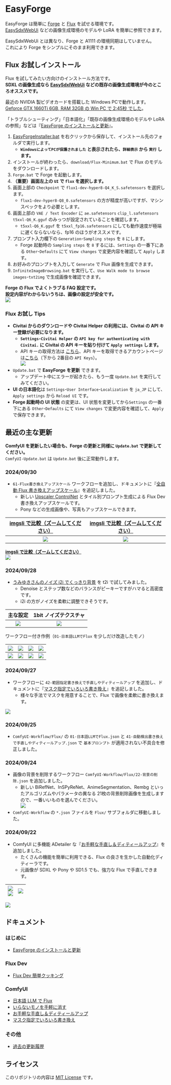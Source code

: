 ﻿# EasyForge

EasyForge は簡単に [Forge](https://github.com/lllyasviel/stable-diffusion-webui-forge) と [Flux](https://blackforestlabs.ai/) を試せる環境です。  
[EasySdxlWebUi](https://github.com/Zuntan03/EasySdxlWebUi) などの画像生成環境のモデルや LoRA を簡単に参照できます。

EasySdxlWebUi とは異なり、Forge と A1111 の環境同期はしていません。  
これにより Forge をシンプルにそのまま利用できます。

## Flux お試しインストール

Flux を試してみたい方向けのインストール方法です。  
**SDXL の画像生成なら [EasySdxlWebUi](https://github.com/Zuntan03/EasySdxlWebUi) などの既存の画像生成環境が今のところオススメです。**

最近の NVIDIA 製ビデオカードを搭載した Windows PCで動作します。  
[Geforce GTX 1660Ti 6GB, RAM 32GB の Win PC で 2:45秒 でした](https://x.com/Zuntan03/status/1823141918160945222)。

「トラブルシューティング」「日本語化」「既存の画像生成環境のモデルや LoRA の参照」などは『[EasyForge のインストールと更新](https://github.com/Zuntan03/EasyForge/wiki/EasyForge-%E3%81%AE%E3%82%A4%E3%83%B3%E3%82%B9%E3%83%88%E3%83%BC%E3%83%AB%E3%81%A8%E6%9B%B4%E6%96%B0)』。  

1. [EasyForgeInstaller.bat](https://github.com/Zuntan03/EasyForge/raw/main/setup/install/EasyForgeInstaller.bat?ver=1) を右クリックから保存して、インストール先のフォルダで実行します。
	- **`WindowsによってPCが保護されました` と表示されたら、`詳細表示` から `実行` します。**
1. インストールが終わったら、`download/Flux-Minimum.bat` で Flux のモデルをダウンロードします。
1. `Forge.bat` で Forge を起動します。  
1. **（重要）画面左上の `UI` で `flux` を選択します。**
1. 画面上部の `Checkpoint` で `flux1-dev-hyper8-Q4_K_S.safetensors` を選択します。
	- `flux1-dev-hyper8-Q8_0.safetensors` の方が精度が高いですが、マシンスペックをより必要とします。
1. 画面上部の `VAE / Text Encoder` に `ae.safetensors` `clip_l.safetensors` `t5xxl-Q6_K.gguf` のみっつが設定されていることを確認します。
	- `t5xxl-Q6_K.gguf` を `t5xxl_fp16.safetensors` にしても動作速度が極端に遅くならないなら、fp16 のほうがオススメです。
2. プロンプト入力欄下の `Generation`-`Sampling steps` を `8` にします。
	- Forge 起動時の `Sampling steps` を `8` するには、`Settings` の一番下にある `Other`-`Defaults` にて `View changes` で変更内容を確認して `Apply` します。
3. お好みのプロンプトを入力して `Generate` で Flux 画像を生成できます。
4. `InfiniteImageBrowsing.bat` を実行して、`Use Walk mode to browse images`-`txt2img` で生成画像を確認できます。

**Forge の Flux でよくトラブる FAQ 設定です。**  
**設定内容がわからないうちは、画像の設定が安全です。**  
![](https://raw.githubusercontent.com/wiki/Zuntan03/EasyForge/log2408/FAQ.png)

### Flux お試し Tips

- **Civitai からのダウンロードや Civitai Helper の利用には、Civitai の API キー登録が必要になります。**
	- **`Settings`-`Civitai Helper` の `API key for authenticating with Civitai.` に Civitai の API キーを貼り付けて `Apply settings` します。**
	- API キーの取得方法は [こちら](https://github.com/zixaphir/Stable-Diffusion-Webui-Civitai-Helper/wiki/Civitai-API-Key)、API キーを取得できるアカウントページは[こちら](https://civitai.com/user/account)（下から 2番目の `API Keys`）。  
	![](https://raw.githubusercontent.com/wiki/Zuntan03/EasyForge/setup/CivitaiApiKeyHalf.png)
- `Update.bat` で **EasyForge を更新** できます。  
	- アップデート中にエラーが起きたら、もう一度 `Update.bat` を実行してみてください。
- **UI の日本語化**は `Settings`-`User Interface`-`Localization` を `ja_JP` にして、`Apply settings` から `Reload UI` です。
- **Forge 起動時の UI 状態** の変更は、UI 状態を変更してから`Settings` の一番下にある `Other`-`Defaults` にて `View changes` で変更内容を確認して、`Apply` で保存できます。

## 最近の主な更新

**ComfyUI を更新したい場合も、Forge の更新と同様に `Update.bat` で更新してください。**  
`ComfyUI-Update.bat` は `Update.bat` 後に正常動作します。

### 2024/09/30

- `61-Flux書き換えアップスケール` ワークフローを追加し、ドキュメントに『[全自動 Flux 書き換えアップスケール](https://github.com/Zuntan03/EasyForge/wiki/%E5%85%A8%E8%87%AA%E5%8B%95-Flux-%E6%9B%B8%E3%81%8D%E6%8F%9B%E3%81%88%E3%82%A2%E3%83%83%E3%83%97%E3%82%B9%E3%82%B1%E3%83%BC%E3%83%AB)』を追記しました。
	- 新しい [Upscaler ControlNet](https://huggingface.co/jasperai/Flux.1-dev-Controlnet-Upscaler) とタイル別プロンプト生成による Flux Dev 書き換えアップスケールです。
	- Pony などの生成画像や、写真もアップスケールできます。

|[imgsli で比較（ズームしてください）](https://imgsli.com/MzAxMTU2)|[imgsli で比較（ズームしてください）](https://imgsli.com/MzAxMTU3)|
|:-:|:-:|
|![](https://raw.githubusercontent.com/wiki/Zuntan03/EasyForge/ComfyUpscale/Shibuya1Mix.webp)|![](https://raw.githubusercontent.com/wiki/Zuntan03/EasyForge/ComfyUpscale/Shibuya2Mix.webp)|

[**imgsli で比較（ズームしてください）**](https://imgsli.com/MzAxMTUy)  
![](https://raw.githubusercontent.com/wiki/Zuntan03/EasyForge/ComfyUpscale/ShibuyaPhotoMix.webp)

### 2024/09/28

- [うみゆきさんのノイズ i2i でくっきり背景](https://x.com/umiyuki_ai/status/1839593798353228233) を t2i で試してみました。
  - Denoise とステップ数などのバランスがピーキーですがハマると高密度です。
  - i2i の方がノイズを柔軟に調整できそうです。

|主な設定|1bit ノイズテクスチャ|
|:-:|:-:|
|![](https://raw.githubusercontent.com/wiki/Zuntan03/EasyForge/log2409/AntiDoF.png)|![](https://raw.githubusercontent.com/wiki/Zuntan03/EasyForge/log2409/noise-896_1152.png)|

ワークフロー付き作例（`01-日本語LLMでFlux` を少しだけ改造したモノ）

|![](https://raw.githubusercontent.com/wiki/Zuntan03/EasyForge/log2409/shibuya_0.webp)|![](https://raw.githubusercontent.com/wiki/Zuntan03/EasyForge/log2409/shibuya_1.webp)|![](https://raw.githubusercontent.com/wiki/Zuntan03/EasyForge/log2409/shibuya_2.webp)|![](https://raw.githubusercontent.com/wiki/Zuntan03/EasyForge/log2409/shibuya_3.webp)|
|:-:|:-:|:-:|:-:|
|![](https://raw.githubusercontent.com/wiki/Zuntan03/EasyForge/log2409/shibuya_4.webp)|![](https://raw.githubusercontent.com/wiki/Zuntan03/EasyForge/log2409/shibuya_5.webp)|![](https://raw.githubusercontent.com/wiki/Zuntan03/EasyForge/log2409/shibuya_6.webp)|![](https://raw.githubusercontent.com/wiki/Zuntan03/EasyForge/log2409/shibuya_7.webp)|

### 2024/09/27

- ワークフローに `42-範囲指定書き換えで手直しやディティールアップ` を追加し、ドキュメントに『[マスク指定でいろいろ書き換え](https://github.com/Zuntan03/EasyForge/wiki/%E3%83%9E%E3%82%B9%E3%82%AF%E6%8C%87%E5%AE%9A%E3%81%A7%E3%81%84%E3%82%8D%E3%81%84%E3%82%8D%E6%9B%B8%E3%81%8D%E6%8F%9B%E3%81%88)』を追記しました。
  - 様々な手法でマスクを用意することで、Flux で画像を柔軟に書き換えます。

![](https://raw.githubusercontent.com/wiki/Zuntan03/EasyForge/ComfyBg/Bg.webp)

### 2024/09/25

- `ComfyUI-Workflow/Flux/` の `01-日本語LLMでFlux.json` と `41-自動検出書き換えで手直しやディティールアップ.json` で `基本プロンプト` が適用されない不具合を修正しました。

### 2024/09/24

- 画像の背景を削除するワークフロー `ComfyUI-Workflow/Flux/22-背景の削除.json` を追加しました。
  - 新しい BiRefNet、InSPyReNet、AnimeSegmentation、Rembg といったアルゴリズムやパラメータの異なる 21枚の背景削除画像を生成しますので、一番いいものを選んでください。  
![](https://raw.githubusercontent.com/wiki/Zuntan03/EasyForge/log2409/RemoveBg.webp)
- `ComfyUI-Workflow` の `*.json` ファイルを `Flux/` サブフォルダに移動しました。

### 2024/09/22

- ComfyUI に多機能 ADetailer な『[お手軽な手直し＆ディティールアップ](https://github.com/Zuntan03/EasyForge/wiki/%E3%81%8A%E6%89%8B%E8%BB%BD%E3%81%AA%E6%89%8B%E7%9B%B4%E3%81%97%EF%BC%86%E3%83%87%E3%82%A3%E3%83%86%E3%82%A3%E3%83%BC%E3%83%AB%E3%82%A2%E3%83%83%E3%83%97)』を追加しました。
  - たくさんの機能を簡単に利用できる、Flux の良さを生かした自動化ディティーラです。
  - 元画像が SDXL や Pony や SD1.5 でも、強力な Flux で手直しできます。

|![](https://raw.githubusercontent.com/wiki/Zuntan03/EasyForge/ComfySegsI2i/Pick.webp)<br>![](https://raw.githubusercontent.com/wiki/Zuntan03/EasyForge/ComfySegsI2i/HandFix.webp)|![](https://raw.githubusercontent.com/wiki/Zuntan03/EasyForge/ComfySegsI2i/GenPrompt.webp)|
|:-:|:-:|

![](https://raw.githubusercontent.com/wiki/Zuntan03/EasyForge/ComfySegsI2i/SegmMsg.webp)


## ドキュメント

### はじめに

- [EasyForge のインストールと更新](https://github.com/Zuntan03/EasyForge/wiki/EasyForge-%E3%81%AE%E3%82%A4%E3%83%B3%E3%82%B9%E3%83%88%E3%83%BC%E3%83%AB%E3%81%A8%E6%9B%B4%E6%96%B0)

### Flux Dev

- [Flux Dev 簡単クッキング](https://github.com/Zuntan03/EasyForge/wiki/Flux-Dev-%E7%B0%A1%E5%8D%98%E3%82%AF%E3%83%83%E3%82%AD%E3%83%B3%E3%82%B0)

### ComfyUI

- [日本語 LLM で Flux](https://github.com/Zuntan03/EasyForge/wiki/%E6%97%A5%E6%9C%AC%E8%AA%9E-LLM-%E3%81%A7-Flux)
- [いらないモノを手軽に消す](https://github.com/Zuntan03/EasyForge/wiki/%E3%81%84%E3%82%89%E3%81%AA%E3%81%84%E3%83%A2%E3%83%8E%E3%82%92%E6%89%8B%E8%BB%BD%E3%81%AB%E6%B6%88%E3%81%99)
- [お手軽な手直し＆ディティールアップ](https://github.com/Zuntan03/EasyForge/wiki/%E3%81%8A%E6%89%8B%E8%BB%BD%E3%81%AA%E6%89%8B%E7%9B%B4%E3%81%97%EF%BC%86%E3%83%87%E3%82%A3%E3%83%86%E3%82%A3%E3%83%BC%E3%83%AB%E3%82%A2%E3%83%83%E3%83%97)
- [マスク指定でいろいろ書き換え](https://github.com/Zuntan03/EasyForge/wiki/%E3%83%9E%E3%82%B9%E3%82%AF%E6%8C%87%E5%AE%9A%E3%81%A7%E3%81%84%E3%82%8D%E3%81%84%E3%82%8D%E6%9B%B8%E3%81%8D%E6%8F%9B%E3%81%88)

### その他

- [過去の更新履歴](https://github.com/Zuntan03/EasyForge/wiki/%E9%81%8E%E5%8E%BB%E3%81%AE%E6%9B%B4%E6%96%B0%E5%B1%A5%E6%AD%B4)

## ライセンス

このリポジトリの内容は [MIT License](./LICENSE.txt) です。
